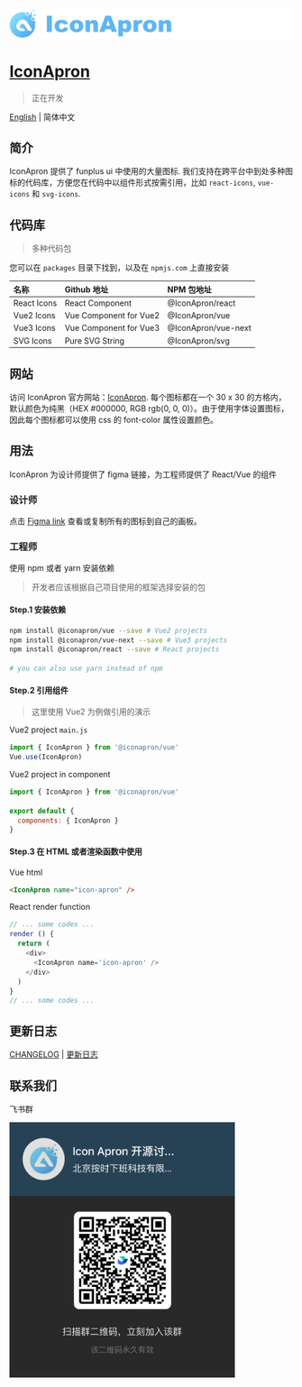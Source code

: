 ![IconApron](./assets/images/github-logo.png)
# [IconApron](https://iconapron.offontime.com)
> 正在开发


[English](./README.md) | 简体中文

## 简介
IconApron 提供了 funplus ui 中使用的大量图标. 我们支持在跨平台中到处多种图标的代码库，方便您在代码中以组件形式按需引用，比如 `react-icons`, `vue-icons` 和 `svg-icons`. 

## 代码库
> 多种代码包

您可以在 `packages` 目录下找到，以及在 `npmjs.com` 上直接安装

| 名称 | Github 地址 | NPM 包地址 |
| :---- | :---- | :---- |
| React Icons | React Component | @IconApron/react |
| Vue2 Icons | Vue Component for Vue2 | @IconApron/vue |
| Vue3 Icons | Vue Component for Vue3 | @IconApron/vue-next |
| SVG Icons | Pure SVG String | @IconApron/svg |

## 网站
访问 IconApron 官方网站：[IconApron](https://icon.apron.design). 每个图标都在一个 30 x 30 的方格内，默认颜色为纯黑（HEX #000000, RGB rgb(0, 0, 0)）。由于使用字体设置图标，因此每个图标都可以使用 css 的 font-color 属性设置颜色。

## 用法
IconApron 为设计师提供了 figma 链接，为工程师提供了 React/Vue 的组件

### 设计师
点击 [Figma link](https://www.figma.com/file/dWeZkVJM2ORioY2w1YTTvB/Icon-Apron?node-id=12%3A1603) 查看或复制所有的图标到自己的画板。

### 工程师
使用 npm 或者 yarn 安装依赖

> 开发者应该根据自己项目使用的框架选择安装的包

#### Step.1 安装依赖
```bash
npm install @iconapron/vue --save # Vue2 projects
npm install @iconapron/vue-next --save # Vue3 projects
npm install @iconapron/react --save # React projects

# you can also use yarn instead of npm
```

#### Step.2 引用组件
> 这里使用 Vue2 为例做引用的演示

Vue2 project `main.js`
```javascript
import { IconApron } from '@iconapron/vue'
Vue.use(IconApron)
```

Vue2 project in component
```javascript
import { IconApron } from '@iconapron/vue'

export default {
  components: { IconApron }
}
```

#### Step.3 在 HTML 或者渲染函数中使用

Vue html
```html
<IconApron name="icon-apron" />
```

React render function
```javascript
// ... some codes ...
render () {
  return (
    <div>
      <IconApron name='icon-apron' />
    </div>
  )
}
// ... some codes ...
```

## 更新日志

[CHANGELOG](./CHANGELOG.md) | [更新日志](./CHANGELOG.zh-cn.md)

## 联系我们
飞书群

<img src="./assets/images/lark-group-qr.png" width="400px" />

